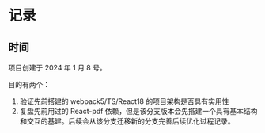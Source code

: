 # 记录

## 时间

项目创建于 2024 年 1 月 8 号。

目的有两个：

1. 验证先前搭建的 webpack5/TS/React18 的项目架构是否具有实用性
2. 复盘先前用过的 React-pdf 依赖，但是该分支版本会先搭建一个具有基本结构和交互的基建。后续会从该分支迁移新的分支完善后续优化过程记录。

